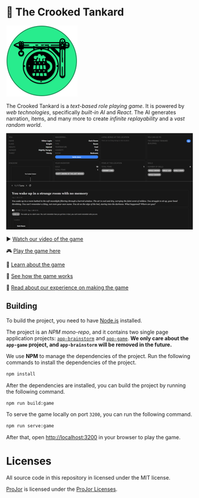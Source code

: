 # 🍻 The Crooked Tankard

![](packages/app-game/public/logo-192.png)

The Crooked Tankard is a _text-based role playing game_. It is powered by _web technologies_, specifically _built-in AI_ and _React_. The AI generates narration, items, and many more to create _infinite replayability_ and a _vast random world_.

![](./docs/screenshot.png)

▶️ [Watch our video of the game](https://youtu.be/WRLDsdM7CpU)

🎮 [Play the game here](https://crookedtankard.com)

📖 [Learn about the game](./docs/USERGUIDE.md)

📖 [See how the game works](./docs/INTERNALS.md)

📖 [Read about our experience on making the game](./docs/MAKINGOF.md)

## Building

To build the project, you need to have [Node.js](https://nodejs.org) installed.

The project is an _NPM mono-repo_, and it contains two single page application projects: [`app-brainstorm`](./packages/app-brainstorm/package.json) and [`app-game`](./packages/app-game/package.json). **We only care about the `app-game` project, and `app-brainstorm` will be removed in the future.**

We use **NPM** to manage the dependencies of the project. Run the following commands to install the dependencies of the project.

```bash
npm install
```

After the dependencies are installed, you can build the project by running the following command.

```bash
npm run build:game
```

To serve the game locally on port `3200`, you can run the following command.

```bash
npm run serve:game
```

After that, open [http://localhost:3200](http://localhost:3200) in your browser to play the game.

# Licenses

All source code in this repository in licensed under the MIT license.

[ProJor](https://projor.io) is licensed under the [ProJor Licenses](https://license.projor.io).
